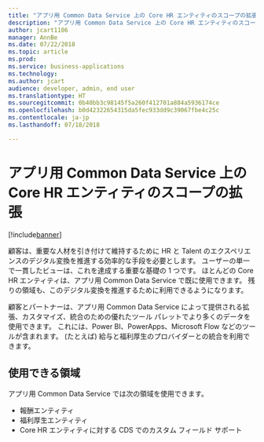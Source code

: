 ```yaml
---
title: "アプリ用 Common Data Service 上の Core HR エンティティのスコープの拡張"
description: "アプリ用 Common Data Service 上の Core HR エンティティのスコープの拡張"
author: jcart1106
manager: AnnBe
ms.date: 07/22/2018
ms.topic: article
ms.prod: 
ms.service: business-applications
ms.technology: 
ms.author: jcart
audience: developer, admin, end user
ms.translationtype: HT
ms.sourcegitcommit: 0b40bb3c98145f5a260f412701a884a5936174ce
ms.openlocfilehash: b0d42322654315da5fec933dd9c39067fbe4c25c
ms.contentlocale: ja-jp
ms.lasthandoff: 07/18/2018

---
```


# <a name="extended-core-hr-entity-scope-on-common-data-service-for-apps"></a>アプリ用 Common Data Service 上の Core HR エンティティのスコープの拡張

[!include[banner](../../includes/banner.md)]

顧客は、重要な人材を引き付けて維持するために HR と Talent のエクスペリエンスのデジタル変換を推進する効率的な手段を必要とします。 ユーザーの単一で一貫したビューは、これを達成する重要な基礎の 1 つです。
ほとんどの Core HR エンティティは、アプリ用 Common Data Service で既に使用できます。 残りの領域も、このデジタル変換を推進するために利用できるようになります。

顧客とパートナーは、アプリ用 Common Data Service によって提供される拡張、カスタマイズ、統合のための優れたツール パレットでより多くのデータを使用できます。 これには、Power BI、PowerApps、Microsoft Flow などのツールが含まれます。
(たとえば) 給与と福利厚生のプロバイダーとの統合を利用できます。

## <a name="available-areas"></a>使用できる領域

アプリ用 Common Data Service では次の領域を使用できます。

-   報酬エンティティ
-   福利厚生エンティティ
-   Core HR エンティティに対する CDS でのカスタム フィールド サポート               



